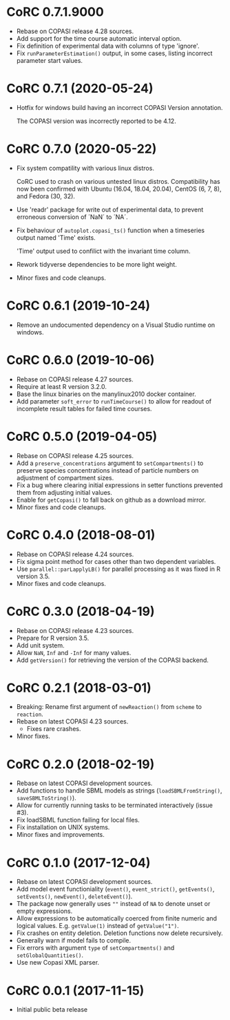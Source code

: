 # CoRC 0.7.1.9000

* Rebase on COPASI release 4.28 sources.
* Add support for the time course automatic interval option.
* Fix definition of experimental data with columns of type 'ignore'.
* Fix `runParameterEstimation()` output, in some cases, listing incorrect parameter start values.

# CoRC 0.7.1 (2020-05-24)

* Hotfix for windows build having an incorrect COPASI Version annotation.

  The COPASI version was incorrectly reported to be 4.12.

# CoRC 0.7.0 (2020-05-22)

* Fix system compatility with various linux distros.

  CoRC used to crash on various untested linux distros.
  Compatibility has now been confirmed with Ubuntu (16.04, 18.04, 20.04), CentOS (6, 7, 8), and Fedora (30, 32).

* Use 'readr' package for write out of experimental data, to prevent erroneous conversion of ´NaN´ to ´NA´.
* Fix behaviour of `autoplot.copasi_ts()` function when a timeseries output named 'Time' exists.

  'Time' output used to confilict with the invariant time column.
  
* Rework tidyverse dependencies to be more light weight.
* Minor fixes and code cleanups.

# CoRC 0.6.1 (2019-10-24)

* Remove an undocumented dependency on a Visual Studio runtime on windows.

# CoRC 0.6.0 (2019-10-06)

* Rebase on COPASI release 4.27 sources.
* Require at least R version 3.2.0.
* Base the linux binaries on the manylinux2010 docker container.
* Add parameter `soft_error` to `runTimeCourse()` to allow for readout of incomplete result tables for failed time courses.

# CoRC 0.5.0 (2019-04-05)

* Rebase on COPASI release 4.25 sources.
* Add a `preserve_concentrations` argument to `setCompartments()` to preserve species concentrations instead of particle numbers on adjustment of compartment sizes.
* Fix a bug where clearing initial expressions in setter functions prevented them from adjusting initial values.
* Enable for `getCopasi()` to fall back on github as a download mirror.
* Minor fixes and code cleanups.

# CoRC 0.4.0 (2018-08-01)

* Rebase on COPASI release 4.24 sources.
* Fix sigma point method for cases other than two dependent variables.
* Use `parallel::parLapplyLB()` for parallel processing as it was fixed in R version 3.5.
* Minor fixes and code cleanups.

# CoRC 0.3.0 (2018-04-19)

* Rebase on COPASI release 4.23 sources.
* Prepare for R version 3.5.
* Add unit system.
* Allow `NaN`, `Inf` and `-Inf` for many values.
* Add `getVersion()` for retrieving the version of the COPASI backend.

# CoRC 0.2.1 (2018-03-01)

* Breaking: Rename first argument of `newReaction()` from `scheme` to `reaction`.
* Rebase on latest COPASI 4.23 sources.
    * Fixes rare crashes.
* Minor fixes.

# CoRC 0.2.0 (2018-02-19)

* Rebase on latest COPASI development sources.
* Add functions to handle SBML models as strings (`loadSBMLFromString()`, `saveSBMLToString()`).
* Allow for currently running tasks to be terminated interactively (issue #3).
* Fix loadSBML function failing for local files.
* Fix installation on UNIX systems.
* Minor fixes and improvements.

# CoRC 0.1.0 (2017-12-04)

* Rebase on latest COPASI development sources.
* Add model event functioniality (`event()`, `event_strict()`, `getEvents()`, `setEvents()`, `newEvent()`, `deleteEvent()`).
* The package now generally uses `""` instead of `NA` to denote unset or empty expressions.
* Allow expressions to be automatically coerced from finite numeric and logical values. E.g. `getValue(1)` instead of `getValue("1")`.
* Fix crashes on entity deletion. Deletion functions now delete recursively.
* Generally warn if model fails to compile.
* Fix errors with argument `type` of `setCompartments()` and `setGlobalQuantities()`.
* Use new Copasi XML parser.

# CoRC 0.0.1 (2017-11-15)

* Initial public beta release
